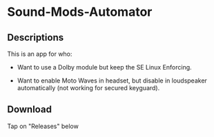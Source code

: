 # Sound-Mods-Automator

## Descriptions
This is an app for who:
- Want to use a Dolby module but keep the SE Linux Enforcing.

- Want to enable Moto Waves in headset, but disable in loudspeaker automatically (not working for secured keyguard).

## Download
Tap on "Releases" below
